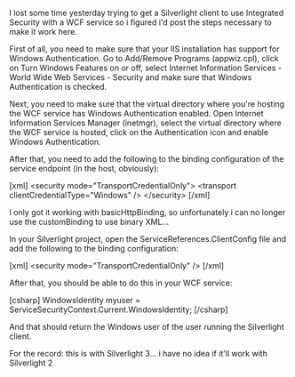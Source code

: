 I lost some time yesterday trying to get a Silverlight client to use Integrated Security with a WCF service so i figured i'd post the steps necessary to make it work here.

First of all, you need to make sure that your IIS installation has support for Windows Authentication.  Go to Add/Remove Programs (appwiz.cpl), click on Turn Windows Features on or off, select Internet Information Services - World Wide Web Services - Security and make sure that Windows Authentication is checked.

Next, you need to make sure that the virtual directory where you're hosting the WCF service has Windows Authentication enabled.  Open Internet Information Services Manager (inetmgr), select the virtual directory where the WCF service is hosted, click on the Authentication icon and enable Windows Authentication. 

After that, you need to add the following to the binding configuration of the service endpoint (in the host, obviously):

<div>
[xml]
          &lt;security mode=&quot;TransportCredentialOnly&quot;&gt;
            &lt;transport clientCredentialType=&quot;Windows&quot; /&gt;
          &lt;/security&gt;
[/xml]
</div>

I only got it working with basicHttpBinding, so unfortunately i can no longer use the customBinding to use binary XML...

In your Silverlight project, open the ServiceReferences.ClientConfig file and add the following to the binding configuration:

<div>
[xml]
          &lt;security mode=&quot;TransportCredentialOnly&quot; /&gt;
[/xml]
</div>

After that, you should be able to do this in your WCF service:

<div>
[csharp]
            WindowsIdentity myuser = ServiceSecurityContext.Current.WindowsIdentity;
[/csharp]
</div>

And that should return the Windows user of the user running the Silverlight client.

For the record: this is with Silverlight 3... i have no idea if it'll work with Silverlight 2